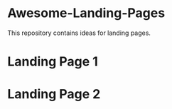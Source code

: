 # Awesome-Landing-Pages
This repository contains ideas for landing pages.
# Landing Page 1
# Landing Page 2
